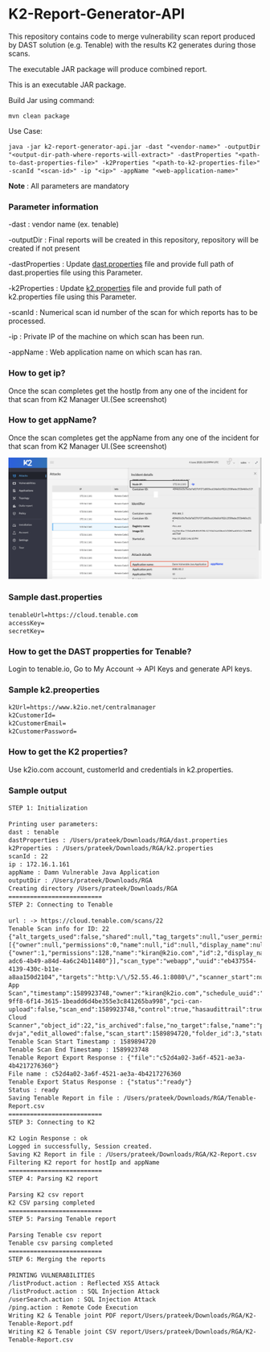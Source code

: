# K2-Report-Generator-API

This repository contains code to merge vulnerability scan report produced by DAST solution (e.g. Tenable) with the results K2 generates during those scans.

The executable JAR package will produce combined report.

This is an executable JAR package.

Build Jar using command:

```
mvn clean package
```

Use Case:

```
java -jar k2-report-generator-api.jar -dast "<vendor-name>" -outputDir "<output-dir-path-where-reports-will-extract>" -dastProperties "<path-to-dast-properties-file>" -k2Properties "<path-to-k2-properties-file>" -scanId "<scan-id>" -ip "<ip>" -appName "<web-application-name>"
```

**Note** : All parameters are mandatory

### Parameter information
-dast : vendor name (ex. tenable)

-outputDir : Final reports will be created in this repository, repository will be created if not present

-dastProperties : Update [dast.properties](dast.properties) file and provide full path of dast.properties file using this Parameter.

-k2Properties : Update [k2.properties](k2.properties) file and provide full path of k2.properties file using this Parameter.

-scanId : Numerical scan id number of the scan for which reports has to be processed.

-ip : Private IP of the machine on which scan has been run.

-appName : Web application name on which scan has ran.


### How to get ip?
Once the scan completes get the hostIp from any one of the incident for that scan from K2 Manager UI.(See screenshot)

### How to get appName?
Once the scan completes get the appName from any one of the incident for that scan from K2 Manager UI.(See screenshot)

![how-to-get-ip-appname](how-to-get-ip-appname.png)

### Sample dast.properties
```
tenableUrl=https://cloud.tenable.com
accessKey=
secretKey=
```
### How to get the DAST propperties for Tenable?
Login to tenable.io, Go to My Account -> API Keys and generate API keys.

### Sample k2.preoperties
```
k2Url=https://www.k2io.net/centralmanager
k2CustomerId=
k2CustomerEmail=
k2CustomerPassword=
```
### How to get the K2 properties?
Use k2io.com account, customerId and credentials in k2.properties.

### Sample output
```
STEP 1: Initialization

Printing user parameters:
dast : tenable
dastProperties : /Users/prateek/Downloads/RGA/dast.properties
k2Properties : /Users/prateek/Downloads/RGA/k2.properties
scanId : 22
ip : 172.16.1.161
appName : Damn Vulnerable Java Application
outputDir : /Users/prateek/Downloads/RGA
Creating directory /Users/prateek/Downloads/RGA
==========================
STEP 2: Connecting to Tenable

url : -> https://cloud.tenable.com/scans/22
Tenable Scan info for ID: 22
{"alt_targets_used":false,"shared":null,"tag_targets":null,"user_permissions":128,"acls":[{"owner":null,"permissions":0,"name":null,"id":null,"display_name":null,"type":"default","uuid":null},{"owner":1,"permissions":128,"name":"kiran@k2io.com","id":2,"display_name":"kiran@k2io.com","type":"user","uuid":"b7e7ebf1-adc6-4b49-a84d-4a6c24b11480"}],"scan_type":"webapp","uuid":"eb437554-4139-430c-b11e-a8aa150d2104","targets":"http:\/\/52.55.46.1:8080\/","scanner_start":null,"hostcount":0,"haskb":false,"scanner_end":null,"policy":"Web App Scan","timestamp":1589923748,"owner":"kiran@k2io.com","schedule_uuid":"45154b97-9ff8-6f14-3615-1beadd6d4be355e3c841265ba998","pci-can-upload":false,"scan_end":1589923748,"control":true,"hasaudittrail":true,"scanner_name":"US Cloud Scanner","object_id":22,"is_archived":false,"no_target":false,"name":"prateek-dvja","edit_allowed":false,"scan_start":1589894720,"folder_id":3,"status":"completed"}
Tenable Scan Start Timestamp : 1589894720
Tenable Scan End Timestamp : 1589923748
Tenable Report Export Response : {"file":"c52d4a02-3a6f-4521-ae3a-4b4217276360"}
File name : c52d4a02-3a6f-4521-ae3a-4b4217276360
Tenable Export Status Response : {"status":"ready"}
Status : ready
Saving Tenable Report in file : /Users/prateek/Downloads/RGA/Tenable-Report.csv
==========================
STEP 3: Connecting to K2

K2 Login Response : ok
Logged in successfully, Session created.
Saving K2 Report in file : /Users/prateek/Downloads/RGA/K2-Report.csv
Filtering K2 report for hostIp and appName
==========================
STEP 4: Parsing K2 report

Parsing K2 csv report
K2 CSV parsing completed
==========================
STEP 5: Parsing Tenable report

Parsing Tenable csv report
Tenable csv parsing completed
==========================
STEP 6: Merging the reports

PRINTING VULNERABILITIES
/listProduct.action : Reflected XSS Attack
/listProduct.action : SQL Injection Attack
/userSearch.action : SQL Injection Attack
/ping.action : Remote Code Execution
Writing K2 & Tenable joint PDF report/Users/prateek/Downloads/RGA/K2-Tenable-Report.pdf
Writing K2 & Tenable joint CSV report/Users/prateek/Downloads/RGA/K2-Tenable-Report.csv
```
